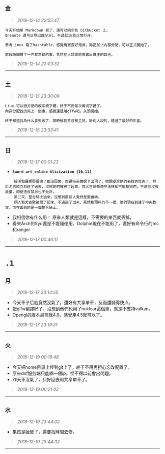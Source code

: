 **`金`**
-------------
>*2018-12-14 22:55:47*
```
今天开始用 Markdown 寫了，還可以同步到 bitbucket 上。
Onenote 還可以导出成html，不過就IE能正常打开。

參考Linux 寫了hashtable，感覺确實要好用点，再把加上内存分配，可以正式開始了。

前段時間做了一件非常錯的事，竟然在人類面前表露出真正的自己。
```
>*2018-12-14 23:03:52*
-------------

**`土`**
------
>*2018-12-15 23:30:09*
```
Liux 可以很方便的改系統字體，終于不用每次再切字體了。
內存分配找的网上一個庫，感覺還是用glfw吧，从頭開始。

終于知道我為什么會失敗了，那時候我并沒有主見，听別人說的，錯過了最好的机會。
```
>*2018-12-15 23:33:41*
--------

**`日`**
--------
>*2018-12-17 00:01:23*

- **`Sword art online Alicization [10.11]`**
```
    緹潔和羅妮耶很晚了都沒回來，而這時芙蕾妮卡出現了，她說緹潔她們去找吉傑克了，然后尤吉歐立刻赶了過去，沒想她們被綁了起來，而尤吉歐却遵守法律却不能帮她們，不過他沒有放棄，即使违反禁忌也不允許。
    第二天，整合騎士過來，沒想到那個人竟然是愛麗絲。
    桐人和尤吉歐被關了起來，不過逃了出來，虽然和預料的不一樣，他們現在到達了中央教堂，而在面前的是一個整合騎士。
```
- 我相信你有什么用！ 原來人類就是這樣，不需要的東西就丢掉。
- 看來Arch的Syu還是不能隨便用，Dolphin現在不能用了，還好有命令行的mc和ranger
>*2018-12-17 00:46:11*
--------

**`.1`**
========

**`月`**
--------
>*2018-12-17 23:14:55*
- 今天車子后胎竟然沒氣了，還好有共享單車，反而還騎得快点。
- 把glfw編譯好了，沒想到他們也用了nuklear這個庫，就是不支持vulkan。
- Opengl的版本最高就4.6，感覺用4.5就可以了。
>*2018-12-17 23:19:31*
--------

**`火`**
--------
>*2018-12-19 00:18:48*
- 今天把home目录上传到git上了，終于不用再担心忘改配置了。
- 原來dnf服务端只能綁一個ip，怪不得以前會出問題。
- 昨天車沒氣了，只好回去用共享單車了。
>*2018-12-19 00:21:02*
--------

**`水`**
--------
>*2018-12-19 23:44:02*
- 果然是胎破了，還要找時間去修。
>*2018-12-19 23:44:32*
--------